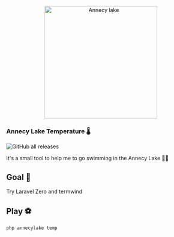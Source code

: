 <p align="center">
    <img title="Annecy lake" height="300" src="https://www.peakretreats.co.uk/media/4531/annecy-talloires-1-opt.jpg" />
</p>

### Annecy Lake Temperature 🌡

![GitHub all releases](https://img.shields.io/github/downloads/Romainldinho/AnnecyLakeTemperature/total)


It's a small tool to help me to go swimming in the Annecy Lake 🏊‍♀️

## Goal 🥅

Try Laravel Zero and termwind

## Play ⚽️

```
php annecylake temp 
```

